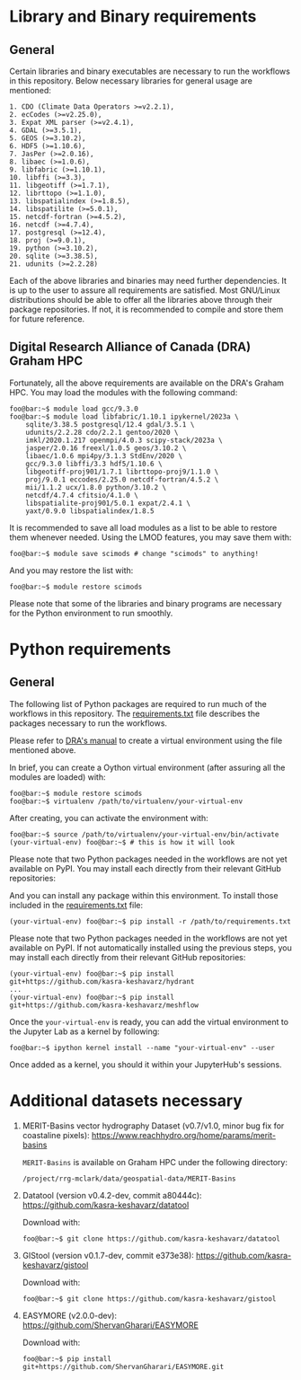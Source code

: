 # Library and Binary requirements
## General
Certain libraries and binary executables are necessary to run the
workflows in this repository. Below necessary libraries for general usage
are mentioned:
```console
1. CDO (Climate Data Operators >=v2.2.1),
2. ecCodes (>=v2.25.0),
3. Expat XML parser (>=v2.4.1),
4. GDAL (>=3.5.1),
5. GEOS (>=3.10.2),
6. HDF5 (>=1.10.6),
7. JasPer (>=2.0.16),
8. libaec (>=1.0.6),
9. libfabric (>=1.10.1),
10. libffi (>=3.3),
11. libgeotiff (>=1.7.1),
12. librttopo (>=1.1.0),
13. libspatialindex (>=1.8.5),
14. libspatilite (>=5.0.1),
15. netcdf-fortran (>=4.5.2),
16. netcdf (>=4.7.4),
17. postgresql (>=12.4),
18. proj (>=9.0.1),
19. python (>=3.10.2),
20. sqlite (>=3.38.5),
21. udunits (>=2.2.28)
```
Each of the above libraries and binaries may need further dependencies. It
is up to the user to assure all requirements are satisfied. Most GNU/Linux
distributions should be able to offer all the libraries above through
their package repositories. If not, it is recommended to compile and store
them for future reference.

## Digital Research Alliance of Canada (DRA) Graham HPC
Fortunately, all the above requirements are available on the DRA's Graham
HPC. You may load the modules with the following command:
```console
foo@bar:~$ module load gcc/9.3.0
foo@bar:~$ module load libfabric/1.10.1 ipykernel/2023a \
    sqlite/3.38.5 postgresql/12.4 gdal/3.5.1 \
    udunits/2.2.28 cdo/2.2.1 gentoo/2020 \
    imkl/2020.1.217 openmpi/4.0.3 scipy-stack/2023a \
    jasper/2.0.16 freexl/1.0.5 geos/3.10.2 \
    libaec/1.0.6 mpi4py/3.1.3 StdEnv/2020 \
    gcc/9.3.0 libffi/3.3 hdf5/1.10.6 \
    libgeotiff-proj901/1.7.1 librttopo-proj9/1.1.0 \
    proj/9.0.1 eccodes/2.25.0 netcdf-fortran/4.5.2 \
    mii/1.1.2 ucx/1.8.0 python/3.10.2 \
    netcdf/4.7.4 cfitsio/4.1.0 \
    libspatialite-proj901/5.0.1 expat/2.4.1 \
    yaxt/0.9.0 libspatialindex/1.8.5
```
It is recommended to save all load modules as a list to be able to restore
them whenever needed. Using the LMOD features, you may save them with:
```console
foo@bar:~$ module save scimods # change "scimods" to anything!
```
And you may restore the list with:
```console
foo@bar:~$ module restore scimods
```
Please note that some of the libraries and binary programs are necessary
for the Python environment to run smoothly.

# Python requirements
## General
The following list of Python packages are required to run much of the
workflows in this repository. The [requirements.txt](./requirements.txt)
file describes the packages necessary to run the workflows.

Please refer to [DRA's
manual](https://docs.alliancecan.ca/wiki/Python#Creating_and_using_a_virtual_environment)
to create a virtual environment using the file mentioned above.

In brief, you can create a Oython virtual environment (after assuring all
the modules are loaded) with:
```console
foo@bar:~$ module restore scimods
foo@bar:~$ virtualenv /path/to/virtualenv/your-virtual-env
```

After creating, you can activate the environment with:
```console
foo@bar:~$ source /path/to/virtualenv/your-virtual-env/bin/activate
(your-virtual-env) foo@bar:~$ # this is how it will look
```

Please note that two Python packages needed in the workflows are not yet
available on PyPI. You may install each directly from their relevant
GitHub repositories:

And you can install any package within this environment. To install those
included in the [requirements.txt](./requirements.txt) file:
```console
(your-virtual-env) foo@bar:~$ pip install -r /path/to/requirements.txt
```

Please note that two Python packages needed in the workflows are not yet
available on PyPI. If not automatically installed using the previous
steps, you may install each directly from their relevant GitHub repositories:
```console
(your-virtual-env) foo@bar:~$ pip install git+https://github.com/kasra-keshavarz/hydrant
...
(your-virtual-env) foo@bar:~$ pip install git+https://github.com/kasra-keshavarz/meshflow
```

Once the `your-virtual-env` is ready, you can add the virtual environment
to the Jupyter Lab as a kernel by following:
```console
foo@bar:~$ ipython kernel install --name "your-virtual-env" --user
```
Once added as a kernel, you should it within your JupyterHub's sessions.

# Additional datasets necessary
1. MERIT-Basins vector hydrography Dataset (v0.7/v1.0, minor bug fix for coastaline pixels): https://www.reachhydro.org/home/params/merit-basins </b>

   `MERIT-Basins` is available on Graham HPC under the following directory:
   ```console
   /project/rrg-mclark/data/geospatial-data/MERIT-Basins
   ```

2. Datatool (version v0.4.2-dev, commit a80444c): https://github.com/kasra-keshavarz/datatool </b>

   Download with:
   ```console
   foo@bar:~$ git clone https://github.com/kasra-keshavarz/datatool
   ```

3. GIStool (version v0.1.7-dev, commit e373e38): https://github.com/kasra-keshavarz/gistool </b>

   Download with:
   ```console
   foo@bar:~$ git clone https://github.com/kasra-keshavarz/gistool
   ```

4. EASYMORE (v2.0.0-dev): https://github.com/ShervanGharari/EASYMORE </b>
  
   Download with:
   ```console
   foo@bar:~$ pip install git+https://github.com/ShervanGharari/EASYMORE.git
   ```
